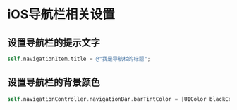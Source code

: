 # iOS导航栏相关设置

## 设置导航栏的提示文字

``` objective-c
self.navigationItem.title = @"我是导航栏的标题";
```

## 设置导航栏的背景颜色

``` objective-c
self.navigationController.navigationBar.barTintColor = [UIColor blackColor];
```